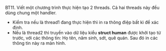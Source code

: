BT11. Viết một chương trình thực hiện tạo 2 threads. Cả hai threads này đều dùng chung một handler.
- Kiểm tra nếu là thread1 đang thực hiện thì in ra thông điệp bất kì để xác định. 
- Nếu là thread2 thì truyền vào dữ liệu kiểu **struct human** được khởi tạo từ trước, với các thông tin: Họ tên, năm sinh, sdt, quê quán. Sau đó in các thông tin này ra màn hình.
